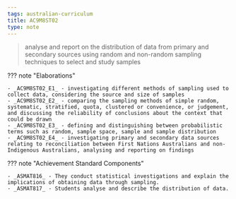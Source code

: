 ```yaml
---
tags: australian-curriculum
title: AC9M8ST02
type: note
---
```

> analyse and report on the distribution of data from primary and secondary sources using random and non-random sampling techniques to select and study samples

??? note "Elaborations"

	- _AC9M8ST02_E1_ - investigating different methods of sampling used to collect data, considering the source and size of samples
	- _AC9M8ST02_E2_ - comparing the sampling methods of simple random, systematic, stratified, quota, clustered or convenience, or judgement, and discussing the reliability of conclusions about the context that could be drawn
	- _AC9M8ST02_E3_ - defining and distinguishing between probabilistic terms such as random, sample space, sample and sample distribution
	- _AC9M8ST02_E4_ - investigating primary and secondary data sources relating to reconciliation between First Nations Australians and non-Indigenous Australians, analysing and reporting on findings
??? note "Achievement Standard Components"

	- _ASMAT816_ - They conduct statistical investigations and explain the implications of obtaining data through sampling.
	- _ASMAT817_ - Students analyse and describe the distribution of data.